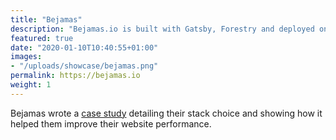 ```yaml
---
title: "Bejamas"
description: "Bejamas.io is built with Gatsby, Forestry and deployed on Zeit."
featured: true
date: "2020-01-10T10:40:55+01:00"
images:
- "/uploads/showcase/bejamas.png"
permalink: https://bejamas.io
weight: 1
---
```


Bejamas wrote a [case study](https://bejamas.io/blog/case-study-bejamas/) detailing their stack choice and showing how it helped them improve their website performance.
